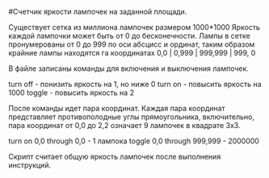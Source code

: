 #Счетчик яркости лампочек на заданной площади.

Существует сетка из миллиона лампочек размером 1000*1000
Яркость каждой лампочки может быть от 0 до бесконечности.
Лампы в сетке пронумерованы от 0 до 999 по оси абсцисс и ординат, таким образом крайние лампы находятся га координатах 0,0 | 0,999 | 999,999 | 999, 0

В файле записаны команды для включения и выключения лампочек.

turn off - понизить яркость на 1, но ниже 0
turn on - повысить яркость на 1000
toggle - повысить яркость на 2

После команды идет пара координат. Каждая пара координат представляет противополодные углы прямоугольника, включительно, пара координат от 0,0 до 2,2 означает 9 лампочек в квадрате 3x3.

turn on 0,0 through 0,0 - 1 лампока
toggle 0,0 through 999,999 - 2000000

Скрипт считает общую яркость лампочек после выполнения инструкций.
